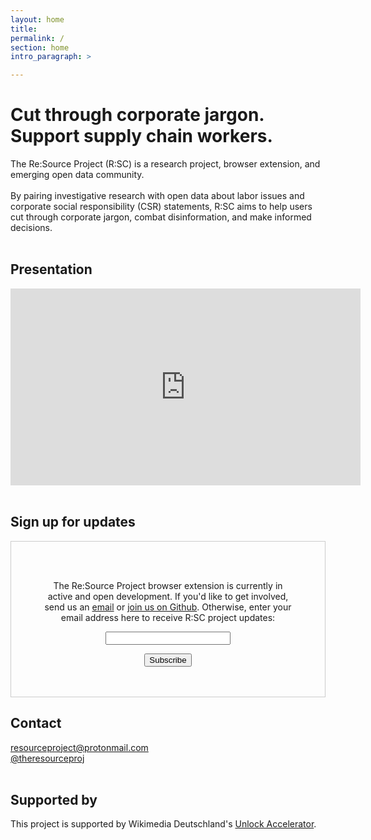 ```yaml
---
layout: home
title:
permalink: /
section: home
intro_paragraph: >

---
```


<h1>Cut through corporate jargon.<br/>Support supply chain workers.</h1>

<section>
The Re:Source Project (R:SC) is a research project, browser extension, and emerging open data community.
<br/><br/>
By pairing investigative research with open data about labor issues and corporate social responsibility (CSR) statements, R:SC aims to help users cut through corporate jargon, combat disinformation, and make informed decisions.
<br/><br/></section>

<h2>Presentation</h2>

<section>
<iframe width="560" height="315" src="https://www.youtube.com/embed/AykkFlUAKU8" title="YouTube video player" frameborder="0" allow="accelerometer; autoplay; clipboard-write; encrypted-media; gyroscope; picture-in-picture" allowfullscreen></iframe>
<br/><br/>
</section>

<h2>Sign up for updates</h2>

<form style="border:1px solid #ccc;padding:3rem;margin:0 0 1rem 0;text-align:center;" action="https://tinyletter.com/resourceproject" method="post" target="popupwindow" onsubmit="window.open('https://tinyletter.com/resourceproject', 'popupwindow', 'scrollbars=yes,width=800,height=600');return true"><p><label for="tlemail">The Re:Source Project browser extension is currently in active and open development. If you'd like to get involved, send us an <a href="mailto:resourceproject@protonmail.com">email</a> or <a href="https://github.com/the-resource-project/rsc-browser-extension">join us on Github</a>. Otherwise, enter your email address here to receive R:SC project updates:</label></p><p><input type="text" style="width:200px" name="email" id="tlemail" /></p><input type="hidden" value="1" name="embed"/><input type="submit" value="Subscribe" /></form>

<h2>Contact</h2>

<section>
<a href="mailto:resourceproject@protonmail.com">resourceproject@protonmail.com</a><br/>
<a href="https://twitter.com/theresourceproj">@theresourceproj</a>
<br/><br/></section>

<h2>Supported by</h2>
This project is supported by Wikimedia Deutschland's <a href="https://www.wikimedia.de/unlock/">Unlock Accelerator</a>.
